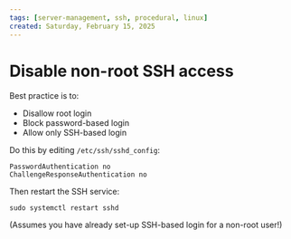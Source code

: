 ```yaml
---
tags: [server-management, ssh, procedural, linux]
created: Saturday, February 15, 2025
---
```


# Disable non-root SSH access

Best practice is to:

- Disallow root login
- Block password-based login
- Allow only SSH-based login

Do this by editing `/etc/ssh/sshd_config`:

```
PasswordAuthentication no
ChallengeResponseAuthentication no
```

Then restart the SSH service:

```
sudo systemctl restart sshd
```

(Assumes you have already set-up SSH-based login for a non-root user!)
